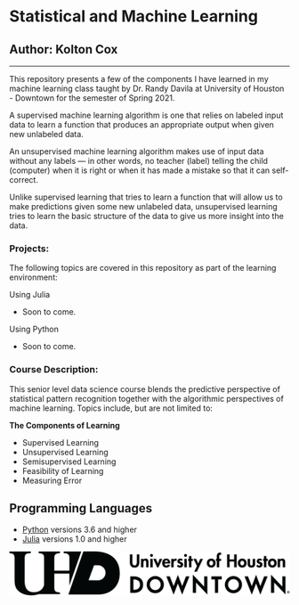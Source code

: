 
# Statistical and Machine Learning
## Author: Kolton Cox
---
This repository presents a few of the components I have learned in my machine learning class taught by Dr. Randy Davila at University of Houston - Downtown for the semester of Spring 2021. 

A supervised machine learning algorithm is one that relies on labeled input data to learn a function that produces an appropriate output when given new unlabeled data.

An unsupervised machine learning algorithm makes use of input data without any labels — in other words, no teacher (label) telling the child (computer) when it is right or when it has made a mistake so that it can self-correct.

Unlike supervised learning that tries to learn a function that will allow us to make predictions given some new unlabeled data, unsupervised learning tries to learn the basic structure of the data to give us more insight into the data.

### Projects:
The following topics are covered in this repository as part of the learning environment:

Using Julia
- Soon to come.

Using Python
- Soon to come.

### Course Description: 
This senior level data science course blends the predictive perspective of statistical pattern recognition together with the algorithmic perspectives of  machine learning. Topics include,  but  are  not  limited  to: 

**The Components of Learning**
 - Supervised Learning
 - Unsupervised Learning
 - Semisupervised Learning
 - Feasibility of Learning
 - Measuring Error
 
 ## Programming Languages 
- [Python](https://www.python.org/) versions 3.6 and higher 
- [Julia](https://julialang.org/) versions 1.0 and higher

![](UHD-Logo-horizontal-Black.png)

